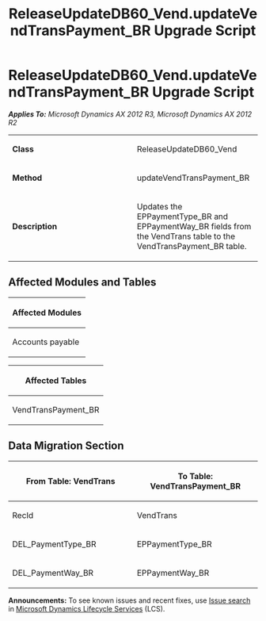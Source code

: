 ﻿---
title: ReleaseUpdateDB60_Vend.updateVendTransPayment_BR Upgrade Script
TOCTitle: ReleaseUpdateDB60_Vend.updateVendTransPayment_BR Upgrade Script
ms:assetid: 9cf6fb6e-81ad-f596-1a0a-d79d35af9a8d
ms:mtpsurl: https://msdn.microsoft.com/en-us/library/JJ736616(v=AX.60)
ms:contentKeyID: 49710058
ms.date: 05/18/2015
mtps_version: v=AX.60
---

# ReleaseUpdateDB60\_Vend.updateVendTransPayment\_BR Upgrade Script 


_**Applies To:** Microsoft Dynamics AX 2012 R3, Microsoft Dynamics AX 2012 R2_

<table>
<colgroup>
<col style="width: 50%" />
<col style="width: 50%" />
</colgroup>
<tbody>
<tr class="odd">
<td><p><strong>Class</strong></p></td>
<td><p>ReleaseUpdateDB60_Vend</p></td>
</tr>
<tr class="even">
<td><p><strong>Method</strong></p></td>
<td><p>updateVendTransPayment_BR</p></td>
</tr>
<tr class="odd">
<td><p><strong>Description</strong></p></td>
<td><p>Updates the EPPaymentType_BR and EPPaymentWay_BR fields from the VendTrans table to the VendTransPayment_BR table.</p></td>
</tr>
</tbody>
</table>


## Affected Modules and Tables

<table>
<colgroup>
<col style="width: 100%" />
</colgroup>
<thead>
<tr class="header">
<th><p>Affected Modules</p></th>
</tr>
</thead>
<tbody>
<tr class="odd">
<td><p>Accounts payable</p></td>
</tr>
</tbody>
</table>


<table>
<colgroup>
<col style="width: 100%" />
</colgroup>
<thead>
<tr class="header">
<th><p>Affected Tables</p></th>
</tr>
</thead>
<tbody>
<tr class="odd">
<td><p>VendTransPayment_BR</p></td>
</tr>
</tbody>
</table>


## Data Migration Section

<table>
<colgroup>
<col style="width: 50%" />
<col style="width: 50%" />
</colgroup>
<thead>
<tr class="header">
<th><p>From Table: VendTrans</p></th>
<th><p>To Table: VendTransPayment_BR</p></th>
</tr>
</thead>
<tbody>
<tr class="odd">
<td><p>RecId</p></td>
<td><p>VendTrans</p></td>
</tr>
<tr class="even">
<td><p>DEL_PaymentType_BR</p></td>
<td><p>EPPaymentType_BR</p></td>
</tr>
<tr class="odd">
<td><p>DEL_PaymentWay_BR</p></td>
<td><p>EPPaymentWay_BR</p></td>
</tr>
</tbody>
</table>

  
**Announcements:** To see known issues and recent fixes, use [Issue search](http://go.microsoft.com/fwlink/?linkid=389258) in [Microsoft Dynamics Lifecycle Services](http://go.microsoft.com/fwlink/?linkid=306505) (LCS).


